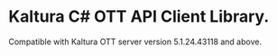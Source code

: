 # Kaltura C# OTT API Client Library.
Compatible with Kaltura OTT server version 5.1.24.43118 and above.
